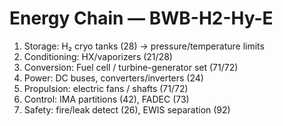 # Energy Chain — BWB-H2-Hy-E
1) Storage: H₂ cryo tanks (28) → pressure/temperature limits
2) Conditioning: HX/vaporizers (21/28)
3) Conversion: Fuel cell / turbine-generator set (71/72)
4) Power: DC buses, converters/inverters (24)
5) Propulsion: electric fans / shafts (71/72)
6) Control: IMA partitions (42), FADEC (73)
7) Safety: fire/leak detect (26), EWIS separation (92)
